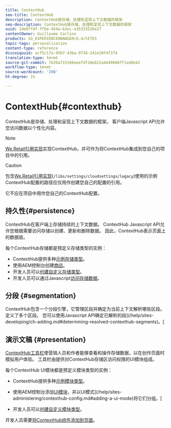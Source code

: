 ```yaml
---
title: ContextHub
seo-title: ContextHub
description: ContextHub是存储、处理和呈现上下文数据的框架
seo-description: ContextHub是存储、处理和呈现上下文数据的框架
uuid: 14e6ff4f-ffbe-454a-b2ec-a35333526e27
contentOwner: Guillaume Carlino
products: SG_EXPERIENCEMANAGER/6.4/SITES
topic-tags: personalization
content-type: reference
discoiquuid: acf5c17a-95b7-43ba-9734-241e20f4f374
translation-type: tm+mt
source-git-commit: 7b39a715166eeefdf20eb22a4449068ff1ed0e42
workflow-type: tm+mt
source-wordcount: '298'
ht-degree: 1%

---
```



# ContextHub{#contexthub}

ContextHub是存储、处理和呈现上下文数据的框架。 客户端Javascript API允许您访问数据以个性化内容。

>[!NOTE]
>
>[We.Retail引用实现](/help/sites-developing/we-retail.md)实现ContextHub，并可作为将ContextHub集成到您自己的项目中的引用。

>[!CAUTION]
>
>包含[We.Retail引用实现](/help/sites-developing/we-retail.md)(`/libs/settings/cloudsettings/legacy`)使用的示例ContextHub配置的路径应仅用作创建您自己的配置的引用。
>
>它不应在项目中用作您自己的ContextHub配置。

## 持久性{#persistence}

ContextHub在客户端上存储持续的上下文数据。 ContextHub Javascript API允许您根据需要访问存储以创建、更新和删除数据。 因此，ContextHub表示页面上的数据层。

每个ContextHub存储都是预定义存储类型的实例：

* ContextHub提供多种[示例存储类型](/help/sites-developing/ch-samplestores.md)。
* 使用AEM控制台创建[商店](/help/sites-administering/contexthub-config.md#creating-a-contexthub-store)。
* 开发人员可以[创建自定义存储类型](/help/sites-developing/ch-extend.md#creating-custom-store-candidates)。
* 开发人员可以通过Javascript[访问存储数据](/help/sites-developing/ch-adding.md#interacting-with-contexthub-stores)。

## 分段 {#segmentation}

ContextHub包含一个分段引擎，它管理区段并确定为当前上下文解析哪些区段。 定义了多个区段。 您可以使用Javascript API确定已解析的段](/help/sites-developing/ch-adding.md#determining-resolved-contexthub-segments)。[

## 演示文稿 {#presentation}

[ContextHub工具栏](/help/sites-authoring/ch-previewing.md)使营销人员和作者能够查看和操作存储数据，以在创作页面时模拟用户体验。 工具栏由提供对ContextHub存储区访问权限的UI模块组成。

每个ContextHub UI模块都是预定义模块类型的实例：

* ContextHub提供多种[示例模块类型](/help/sites-developing/ch-samplemodules.md)。
* 使用AEM控制台添加[UI模块](/help/sites-administering/contexthub-config.md#adding-a-ui-module)，并以UI模式](/help/sites-administering/contexthub-config.md#adding-a-ui-mode)将它们分组。[

* 开发人员可以[创建自定义模块类型](/help/sites-developing/ch-extend.md#creating-contexthub-ui-module-types)。

开发人员需要[将ContextHub组件添加到页面](/help/sites-developing/ch-adding.md)。
